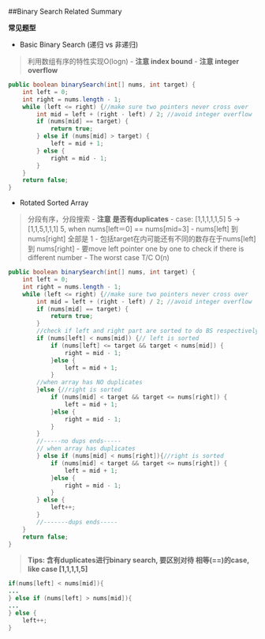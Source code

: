 ##Binary Search Related Summary

**常见题型** 
- Basic Binary Search (递归 vs 非递归)
> 利用数组有序的特性实现O(logn)
	-  **注意 index bound**
	-  **注意 integer overflow**

```java
public boolean binarySearch(int[] nums, int target) {
	int left = 0;
	int right = nums.length - 1;
	while (left <= right) {//make sure two pointers never cross over
		int mid = left + (right - left) / 2; //avoid integer overflow
		if (nums[mid] == target) {
			return true;
		} else if (nums[mid] > target) {
			left = mid + 1;
		} else {
			right = mid - 1;
		}
	}
	return false;
}
```
- Rotated Sorted Array 
 > 分段有序，分段搜索
	-  **注意 是否有duplicates**
		-  case: [1,1,1,1,1,5] 5 -> [1,1,5,1,1,1] 5, when  nums[left＝0] == nums[mid=3]
			-  nums[left] 到 nums[right] 全部是 1
			-  包括target在内可能还有不同的数存在于nums[left] 到 nums[right]
		- 要move left pointer one by one to check if there is different number
		- The worst case T/C O(n)

``` java
public boolean binarySearch(int[] nums, int target) {
	int left = 0;
	int right = nums.length - 1;
	while (left <= right) {//make sure two pointers never cross over
		int mid = left + (right - left) / 2; //avoid integer overflow
		if (nums[mid] == target) {
			return true;
		}
		//check if left and right part are sorted to do BS respectively
		if (nums[left] < nums[mid]) {// left is sorted
			if (nums[left] <= target && target < nums[mid]) {
				right = mid - 1;
			}else {
				left = mid + 1;
			}
		//when array has NO duplicates
		}else {//right is sorted
			if (nums[mid] < target && target <= nums[right]) {
				left = mid + 1;
			}else {
				right = mid - 1;
			}
		}
		//-----no dups ends-----
		// when array has duplicates
		} else if (nums[mid] < nums[right]){//right is sorted
			if (nums[mid] < target && target <= nums[right]) {
				left = mid + 1;
			}else {
				right = mid - 1;
			}
		} else {
			left++;
		}
		//-------dups ends-----
	}
	return false;
}
```
 > **Tips: 含有duplicates进行binary search, 要区别对待 相等(==)的case, like case [1,1,1,1,5]**

```java
if(nums[left] < nums[mid]){ 
...
} else if (nums[left] > nums[mid]){
...
} else {
	left++;
}
```